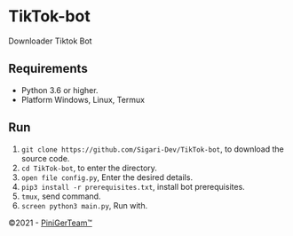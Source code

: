 # TikTok-bot
Downloader Tiktok Bot

## Requirements
- Python 3.6 or higher.
- Platform Windows, Linux, Termux

## Run
1. `git clone https://github.com/Sigari-Dev/TikTok-bot`, to download the source code.
2. `cd TikTok-bot`, to enter the directory.
3. `open file config.py`, Enter the desired details.
4. `pip3 install -r prerequisites.txt`, install bot prerequisites.
5. `tmux`, send command.
6. `screen python3 main.py`, Run with.

©2021 - <a href=https://t.me/PiniGerTeam>PiniGerTeam™</a>
